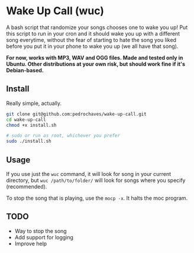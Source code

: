 Wake Up Call (wuc)
========================================
A bash script that randomize your songs chooses one to wake you up!
Put this script to run in your cron and it should wake you up with a different 
song everytime, without the fear of starting to hate the song you liked before you put it in your phone to wake you up (we all have that song).

**For now, works with MP3, WAV and OGG files. Made and tested only in Ubuntu. Other distributions at your own risk, but should work fine if it's Debian-based.**

## Install

Really simple, actually.

```bash
git clone git@github.com:pedrochaves/wake-up-call.git
cd wake-up-call
chmod +x install.sh

# sudo or run as root, whichever you prefer
sudo ./install.sh 
```

## Usage

If you use just the `wuc` command, it will look for song in your current 
directory, but `wuc /path/to/folder/` will look for songs where you specify 
(recommended). 

To stop the song that is playing, use the `mocp -x`. It halts the moc program. 

## TODO

- Way to stop the song
- Add support for logging
- Improve help
